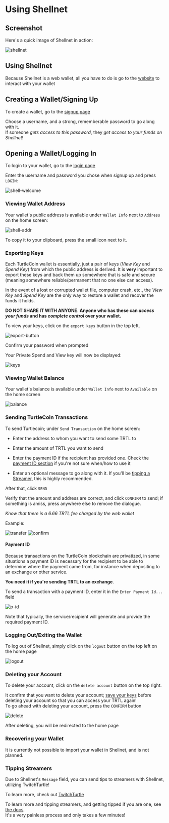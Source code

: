 # Using Shellnet

## Screenshot

Here's a quick image of Shellnet in action:

![shellnet](images/shell-ss.png)

## Using Shellnet

Because Shellnet is a web wallet, all you have to do is go to the [website](https://shellnet.pw) to interact with your wallet

## Creating a Wallet/Signing Up

To create a wallet, go to the [signup page](https://shellnet.pw/signup)  

Choose a username, and a strong, rememberable password to go along with it.  
If someone *gets access to this password*, they *get access to your funds on Shellnet*!  

## Opening a Wallet/Logging In

To login to your wallet, go to the [login page](https://shellnet.pw/login)

Enter the username and password you chose when signup up and press `LOGIN`: 

![shell-welcome](images/shell-ss.png)

### Viewing Wallet Address

Your wallet's public address is available under `Wallet Info` next to `Address` on the home screen:

![shell-addr](images/shell-addr.png)

To copy it to your clipboard, press the small icon next to it.

### Exporting Keys

Each TurtleCoin  wallet is essentially, just a pair of keys (*View Key* and *Spend Key*) from which the public address is derived.
It is **very** important to export these keys and back them up somewhere that is safe and secure (meaning somewhere reliable/permanent that no one else can access).

In the event of a lost or corrupted wallet file, computer crash, etc., the *View Key* and *Spend Key* are the only way to restore a wallet and recover the funds it holds.

**DO NOT SHARE IT WITH ANYONE**. **Anyone who has these can *access your funds* and has *complete control* over your wallet.**

To view your keys, click on the `export keys` button in the top left.

![export-button](images/shell-out-bttn.png)

Confirm your password when prompted

Your Private Spend and View key will now be displayed:

![keys](images/ss-keys.png)

### Viewing Wallet Balance

Your wallet's balance is available under `Wallet Info` next to `Available` on the home screen

![balance](images/shell-balance.png)

### Sending TurtleCoin Transactions

To send Turtlecoin; under `Send Transaction` on the home screen:

- Enter the address to whom you want to send some TRTL to

- Enter the amount of TRTL you want to send

- Enter the payment ID if the recipient has provided one. Check the [payment ID section](#tx-trtl-p-id) if you're not sure when/how to use it

- Enter an optional message to go along with it. If you'll be [tipping a Streamer](#tipping-a-streamer), this is highly recommended.

After that, click `SEND`

Verify that the amount and address are correct, and click `CONFIRM` to send; if something is amiss, press anywhere else to remove the dialogue.

*Know that there is a 6.66 TRTL fee charged by the web wallet*

Example:

![transfer](images/ss-transfer.png)
![confirm](images/ss-confirm.png)

#### Payment ID<a name="tx-trtl-p-id"></a>

Because transactions on the TurtleCoin blockchain are privatized, in some situations a payment ID is necessary for the recipient to be able to determine where the payment came from, for instance when depositing to an exchange or other service.

**You need it if you're sending TRTL to an exchange**.

To send a transaction with a payment ID, enter it in the `Enter Payment Id...` field

![p-id](images/ss-pid.png)

Note that typically, the service/recipient will generate and provide the required payment ID.

### Logging Out/Exiting the Wallet

To log out of Shellnet, simply click on the `logout` button on the top left on the home page

![logout](images/ss-logout.png)

### Deleting your Account

To delete your account, click on the `delete account` button on the top right.

It confirm that you want to delete your account; [save your keys](#exporting-keys) before deleting your account so that you can access your TRTL again!  
To go ahead with deleting your account, press the `CONFIRM` button

![delete](images/ss-delete.png)

After deleting, you will be redirected to the home page

### Recovering your Wallet

It is currently not possible to import your wallet in Shellnet, and is not planned.

### Tipping Streamers

Due to Shellnet's `Message` field, you can send tips to streamers with Shellnet, utilizing TwitchTurtle!

To learn more, check out [TwitchTurtle](https://twitchturtle.com)

To learn more and tipping streamers, and getting tipped if you are one, see [the docs](https://docs.twitchturtle.com).  
It's a very painless process and only takes a few minutes!